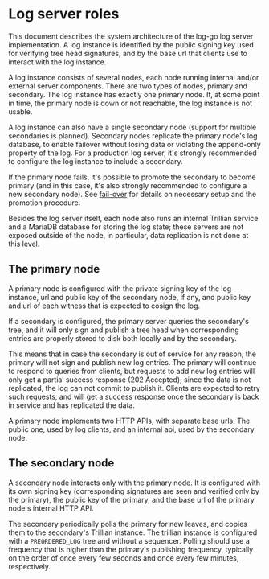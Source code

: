 # Log server roles

This document describes the system architecture of the log-go log
server implementation. A log instance is identified by the public
signing key used for verifying tree head signatures, and by the base
url that clients use to interact with the log instance.

A log instance consists of several nodes, each node running internal
and/or external server components. There are two types of nodes,
primary and secondary. The log instance has exactly one primary node.
If, at some point in time, the primary node is down or not reachable,
the log instance is not usable.

A log instance can also have a single secondary node (support for
multiple secondaries is planned). Secondary nodes replicate the
primary node's log database, to enable failover without losing data or
violating the append-only property of the log. For a production log
server, it's strongly recommended to configure the log instance to
include a secondary.

If the primary node fails, it's possible to promote the secondary to
become primary (and in this case, it's also strongly recommended to
configure a new secondary node). See [fail-over](./failover.md) for
details on necessary setup and the promotion procedure.

Besides the log server itself, each node also runs an internal
Trillian service and a MariaDB database for storing the log state;
these servers are not exposed outside of the node, in particular, data
replication is not done at this level.

## The primary node

A primary node is configured with the private signing key of the log
instance, url and public key of the secondary node, if any, and public
key and url of each witness that is expected to cosign the log.

If a secondary is configured, the primary server queries the
secondary's tree, and it will only sign and publish a tree head when
corresponding entries are properly stored to disk both locally and by
the secondary.

This means that in case the secondary is out of service for any
reason, the primary will not sign and publish new log entries. The
primary will continue to respond to queries from clients, but requests
to add new log entries will only get a partial success response (202
Accepted); since the data is not replicated, the log can not commit to
publish it. Clients are expected to retry such requests, and will get
a success response once the secondary is back in service and has
replicated the data.

A primary node implements two HTTP APIs, with separate base urls: The
public one, used by log clients, and an internal api, used by the
secondary node.

## The secondary node

A secondary node interacts only with the primary node. It is
configured with its own signing key (corresponding signatures are seen
and verified only by the primary), the public key of the primary,
and the base url of the primary node's internal HTTP API.

The secondary periodically polls the primary for new leaves, and
copies them to the secondary's Trillian instance. The trillian
instance is configured with a `PREORDERED_LOG` tree and without a
sequencer. Polling should use a frequency that is higher than the
primary's publishing frequency, typically on the order of once every
few seconds and once every few minutes, respectively.
